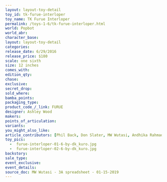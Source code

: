 ```yaml
---
layout: layout-toy-detail 
toy_id: tk-furue-interloper
toy_name: TK Furue Interloper
permalink: /toys-1-6/tk-furue-interloper.html
world: Popbot
world_abr: 
character_base: 
layout: layout-toy-detail
categories: 
release_date: 6/29/2016
release_price: $180 
scale: one sixth
size: 12 inches
comes_with: 
edition_qty: 
chase: 
exclusive: 
secret_drop: 
sold_where: 
bamba_points: 
packaging_type: 
product_code_/_link: FURUE
designer: Ashley Wood
makers: 
points_of_articulation: 
variants: 
you_might_also_like: 
article_contributors: [Phil Back, Don Slater, MW Wutasi, Andhika Rahmaditya]
toy_pics: 
  -  furue-interloper-01-6-by-dk_kuro.jpg
  -  furue-interloper-02-6-by-dk_kuro.jpg
backstory: 
sale_type: 
event_exclusive: 
event_details: 
source_doc: MW Wutasi - 3A spreadsheet - 01-15-2019
---
```

